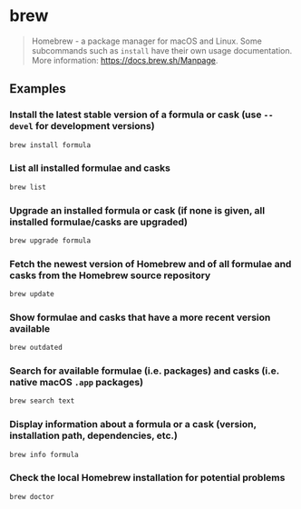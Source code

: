 # brew

> Homebrew - a package manager for macOS and Linux. Some subcommands such as `install` have their own usage documentation. More information: <https://docs.brew.sh/Manpage>.

## Examples

### Install the latest stable version of a formula or cask (use `--devel` for development versions)

```bash
brew install formula
```

### List all installed formulae and casks

```bash
brew list
```

### Upgrade an installed formula or cask (if none is given, all installed formulae/casks are upgraded)

```bash
brew upgrade formula
```

### Fetch the newest version of Homebrew and of all formulae and casks from the Homebrew source repository

```bash
brew update
```

### Show formulae and casks that have a more recent version available

```bash
brew outdated
```

### Search for available formulae (i.e. packages) and casks (i.e. native macOS `.app` packages)

```bash
brew search text
```

### Display information about a formula or a cask (version, installation path, dependencies, etc.)

```bash
brew info formula
```

### Check the local Homebrew installation for potential problems

```bash
brew doctor
```
